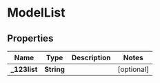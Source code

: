

# ModelList


## Properties

| Name | Type | Description | Notes |
|------------ | ------------- | ------------- | -------------|
|**_123list** | **String** |  |  [optional] |




